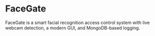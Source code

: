 # FaceGate
FaceGate is a smart facial recognition access control system with live webcam detection, a modern GUI, and MongoDB-based logging.
